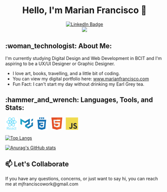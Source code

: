 <div align="center">
<h1> Hello, I'm Marian Francisco 👋 </h1>

<div id="badges">
  <a href="https://www.linkedin.com/in/marianjoyfrancisco/">
    <img src="https://img.shields.io/badge/LinkedIn-blue?style=for-the-badge&logo=linkedin&logoColor=white" alt="LinkedIn Badge"/>
  </a>
 </div>
<img src='https://media.giphy.com/media/scZPhLqaVOM1qG4lT9/giphy.gif'>
</div>

<h2> :woman_technologist: About Me: </h2>
I'm currently studying Digital Design and Web Development in BCIT and I'm aspiring to be a UX/UI Designer or Graphic Designer.

- I love art, books, travelling, and a little bit of coding.
- You can view my digital portfolio here: www.marianfrancisco.com
- Fun Fact: I can't start my day without drinking my Earl Grey tea. 

<h2> :hammer_and_wrench: Languages, Tools, and Stats: </h2>
<div>
  <img src="https://github.com/devicons/devicon/blob/master/icons/react/react-original-wordmark.svg" title="React" alt="React" width="40" height="40"/>&nbsp;
  <img src="https://github.com/devicons/devicon/blob/master/icons/materialui/materialui-original.svg" title="Material UI" alt="Material UI" width="40" height="40"/>&nbsp;
  <img src="https://github.com/devicons/devicon/blob/master/icons/css3/css3-plain-wordmark.svg"  title="CSS3" alt="CSS" width="40" height="40"/>&nbsp;
  <img src="https://github.com/devicons/devicon/blob/master/icons/html5/html5-original.svg" title="HTML5" alt="HTML" width="40" height="40"/>&nbsp;
  <img src="https://github.com/devicons/devicon/blob/master/icons/javascript/javascript-original.svg" title="JavaScript" alt="JavaScript" width="40" height="40"/>&nbsp;
</div>

[![Top Langs](https://github-readme-stats.vercel.app/api/top-langs/?username=marianfran&layout=compact&theme=vision-friendly-dark)](https://github.com/anuraghazra/github-readme-stats)

[![Anurag's GitHub stats](https://github-readme-stats.vercel.app/api?username=marianfran)](https://github.com/anuraghazra/github-readme-stats)

<h2> 📫 Let's Collaborate </h2>
<p> If you have any questions, concerns, or just want to say hi, you can reach me at mjfranciscowork@gmail.com </p>
  
  
<!--
**marianfran/marianfran** is a ✨ _special_ ✨ repository because its `README.md` (this file) appears on your GitHub profile.

Here are some ideas to get you started:

- 🔭 I’m currently working on ...
- 🌱 I’m currently learning ...
- 👯 I’m looking to collaborate on ...
- 🤔 I’m looking for help with ...
- 💬 Ask me about ...
- 📫 How to reach me: ...
- 😄 Pronouns: ...
- ⚡ Fun fact: ...
-->
